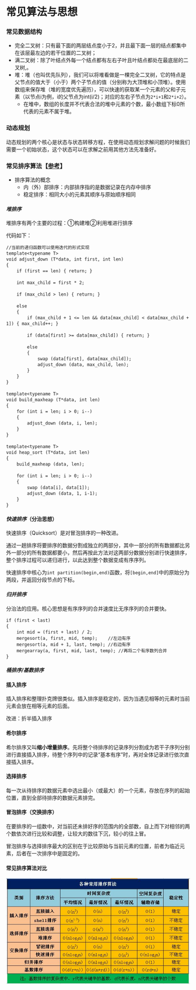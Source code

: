 常见算法与思想
==========
### 常见数据结构
*	完全二叉树：只有最下面的两层结点度小于2，并且最下面一层的结点都集中在该层最左边的若干位置的二叉树；
*	满二叉树：除了叶结点外每一个结点都有左右子叶且叶结点都处在最底层的二叉树,。
*	堆：堆（也叫优先队列），我们可以将堆看做是一棵完全二叉树，它的特点是父节点的值大于（小于）两个子节点的值（分别称为大顶堆和小顶堆）。使用数组来保存堆（堆的宽度优先遍历），可以快速的获取某一个元素的父和子元素（以节点i为例，i的父节点为int(i/2)；对应的左右子节点为`2*i+1`和`2*i+2`）。    
	*	在堆中，数组的长度并不代表合法的堆中元素的个数，最小数组下标0所代表的元素不属于堆。


### 动态规划
动态规划的两个核心是状态与状态转移方程，在使用动态规划求解问题的时候我们需要一个初始状态，这个状态可以在求解之前用其他方法先准备好。



### 常见排序算法【[参考][1]】
*	排序算法的概念
	*	内（外）部排序：内部排序指的是数据记录在内存中排序
	*	稳定排序：相同大小的元素其顺序与原始顺序相同

#### ***堆排序***
堆排序有两个主要的过程：①构建堆②利用堆进行排序

代码如下：
	
	//当前的递归函数可以使用迭代的形式实现
	template<typename T>
	void adjust_down (T*data, int first, int len)
	{
	    if (first == len) { return; }
	    
	    int max_child = first * 2;
	    
	    if (max_child > len) { return; }
	    
	    else
	    {
	        if (max_child + 1 <= len && data[max_child] < data[max_child + 1]) { max_child++; }
	        
	        if (data[first] >= data[max_child]) { return; }
	        
	        else
	        {
	            swap (data[first], data[max_child]);
	            adjust_down (data, max_child, len);
	        }
	    }
	}
	
	template<typename T>
	void build_maxheap (T*data, int len)
	{
	    for (int i = len; i > 0; i--)
	    {
	        adjust_down (data, i, len);
	    }
	}
	
	template<typename T>
	void heap_sort (T*data, int len)
	{
	    build_maxheap (data, len);
	    
	    for (int i = len; i > 0; i--)
	    {
	        swap (data[i], data[1]);
	        adjust_down (data, 1, i-1);
	    }
	}

#### ***快速排序***（分治思想）
快速排序（Quicksort）是对冒泡排序的一种改进。

通过一趟排序将要排序的数据分割成独立的两部分，其中一部分的所有数据都比另外一部分的所有数据都要小，然后再按此方法对这两部分数据分别进行快速排序，整个排序过程可以递归进行，以此达到整个数据变成有序序列。

快速排序中核心为`int partition(begin,end)`函数，将`[begin,end]`中的原始分为两段，并返回分段节点的下标。

#### ***归并排序***
分治法的应用。核心思想是有序序列的合并速度比无序序列的合并要快。

	if (first < last)  
	{  
	    int mid = (first + last) / 2;  
	    mergesort(a, first, mid, temp);    //左边有序  
	    mergesort(a, mid + 1, last, temp); //右边有序  
	    mergearray(a, first, mid, last, temp); //再将二个有序数列合并  
	}  

#### ***桶排序/基数排序***

#### 插入排序
插入排序和整理扑克牌很类似。插入排序是稳定的，因为当遇见相等的元素时当前元素会放在相等元素的后面。

改进：折半插入排序

#### 希尔排序
希尔排序又叫**缩小增量排序**。先将整个待排序的记录序列分割成为若干子序列分别进行直接插入排序，待整个序列中的记录“基本有序”时，再对全体记录进行依次直接插入排序。

#### 选择排序
每一次从待排序的数据元素中选出最小（或最大）的一个元素，存放在序列的起始位置，直到全部待排序的数据元素排完。

#### 冒泡排序（交换排序）
在要排序的一组数中，对当前还未排好序的范围内的全部数，自上而下对相邻的两个数依次进行比较和调整，让较大的数往下沉，较小的往上冒。

冒泡排序与选择排序最大的区别在于比较原始与当前元素的位置，前者为临近元素，后者在一次排序中是固定的。

#### 常见排序算法对比 
<img src="images/sort_attrs.jpg" style="width:600">


[1]:http://blog.csdn.net/hguisu/article/details/7776068/